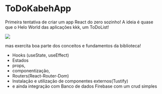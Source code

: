 # ToDoKabehApp
Primeira tentativa de criar um app React do zero sozinho!
A ideia é quase que o Helo World das aplicações kkk, um ToDoList!

<img src="https://github.com/Kleitomberg/ToDoKabehApp/blob/master/src/assets/prints/Sem%20t%C3%ADtulo.png"/>

mas exercita boa parte dos conceitos e fundamentos da biblioteca!

- Hooks (useState, useEffect)
- Estados
- props,
- componentização,
- Routers(React-Router-Dom)
- Instalação e utilização de componentes externos(Tustify)
- e ainda integração com Banco de dados Firebase com um crud simples







